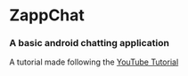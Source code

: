 # ZappChat
### A basic android chatting application


A tutorial made following the [YouTube Tutorial](https://www.youtube.com/watch?v=Lb8q-2IPLC8)

